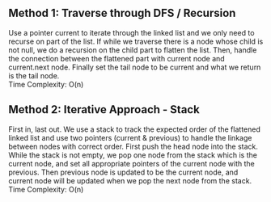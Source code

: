 ## Method 1: Traverse through DFS / Recursion

Use a pointer current to iterate through the linked list and we only need to recurse on part of the list. If while we traverse there is a node whose child is not null, 
we do a recursion on the child part to flatten the list. Then, handle the connection between the flattened part with current node and current.next node. Finally set
the tail node to be current and what we return is the tail node. </br>
Time Complexity: O(n)

## Method 2: Iterative Approach - Stack

First in, last out. We use a stack to track the expected order of the flattened linked list and use two pointers (current & previous) to handle the linkage 
between nodes with correct order. First push the head node into the stack. While the stack is not empty, we pop one node from the stack which is the current 
node, and set all appropriate pointers of the current node with the previous. Then previous node is updated to be the current node, and current node will be
updated when we pop the next node from the stack. </br>
Time Complexity: O(n)
